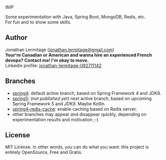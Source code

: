 *WIP*

Some experimentation with Java, Spring Boot, MongoDB, Redis, etc.  
For fun and to show some skills.

## Author

Jonathan Lermitage (<jonathan.lermitage@gmail.com>)  
**Your're Canadian or American and wanna hire an experienced French devops? Contact me! I'm okay to move.**  
Linkedin profile: [jonathan-lermitage-092711142](https://www.linkedin.com/in/jonathan-lermitage-092711142/)

## Branches

* [spring4](https://github.com/jonathanlermitage/manon): default active branch, based on Spring Framework 4 and JDK8.
* [spring5](https://github.com/jonathanlermitage/manon/tree/spring5): *(not published yet)* next active branch, based on upcoming Spring Framework 5 and JDK9. Maybe Kotlin.
* [spring4-redis-cache](https://github.com/jonathanlermitage/manon/tree/spring4-redis-cache): enable caching based on Redis server.
* other branches may appear and disappear quickly, depending on experimentation results and motivation ;-)

## License

MIT License. In other words, you can do what you want: this project is entirely OpenSource, Free and Gratis.
